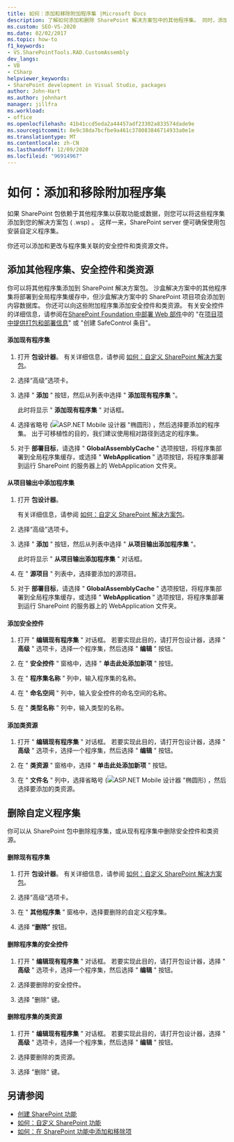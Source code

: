 ```yaml
---
title: 如何：添加和移除附加程序集 |Microsoft Docs
description: 了解如何添加和删除 SharePoint 解决方案包中的其他程序集。 同时，添加或删除安全控件和类资源。
ms.custom: SEO-VS-2020
ms.date: 02/02/2017
ms.topic: how-to
f1_keywords:
- VS.SharePointTools.RAD.CustomAssembly
dev_langs:
- VB
- CSharp
helpviewer_keywords:
- SharePoint development in Visual Studio, packages
author: John-Hart
ms.author: johnhart
manager: jillfra
ms.workload:
- office
ms.openlocfilehash: 41b41ccd5eda2a44457adf23302a833574dade9e
ms.sourcegitcommit: 8e9c38da7bcfbe9a461c378083846714933a0e1e
ms.translationtype: MT
ms.contentlocale: zh-CN
ms.lasthandoff: 12/09/2020
ms.locfileid: "96914967"
---
```

# <a name="how-to-add-and-remove-additional-assemblies"></a>如何：添加和移除附加程序集
  如果 SharePoint 包依赖于其他程序集以获取功能或数据，则您可以将这些程序集添加到您的解决方案包 ( .wsp) 。 这样一来，SharePoint server 便可确保使用包安装自定义程序集。

 你还可以添加和更改与程序集关联的安全控件和类资源文件。

## <a name="add-additional-assemblies-safe-controls-and-class-resources"></a>添加其他程序集、安全控件和类资源
 你可以将其他程序集添加到 SharePoint 解决方案包。 沙盒解决方案中的其他程序集将部署到全局程序集缓存中，但沙盒解决方案中的 SharePoint 项目项会添加到内容数据库。 你还可以向这些附加程序集添加安全控件和类资源。 有关安全控件的详细信息，请参阅在[SharePoint Foundation 中部署 Web 部件](/previous-versions/office/developer/sharepoint-2010/cc768621(v=office.14))中的 "在[项目项中提供打包和部署信息](../sharepoint/providing-packaging-and-deployment-information-in-project-items.md)" 或 "创建 SafeControl 条目"。

#### <a name="to-add-an-existing-assembly"></a>添加现有程序集

1. 打开 **包设计器**。 有关详细信息，请参阅 [如何：自定义 SharePoint 解决方案包](../sharepoint/how-to-customize-a-sharepoint-solution-package.md)。

2. 选择“高级”选项卡。

3. 选择 " **添加** " 按钮，然后从列表中选择 " **添加现有程序集** "。

     此时将显示 " **添加现有程序集** " 对话框。

4. 选择省略号 (![ASP.NET Mobile 设计器 "椭圆形](../sharepoint/media/mwellipsis.gif "ASP.NET 移动设计器中的省略号")) ，然后选择要添加的程序集。 出于可移植性的目的，我们建议使用相对路径到选定的程序集。

5. 对于 **部署目标**，请选择 " **GlobalAssemblyCache** " 选项按钮，将程序集部署到全局程序集缓存，或选择 " **WebApplication** " 选项按钮，将程序集部署到运行 SharePoint 的服务器上的 WebApplication 文件夹。

#### <a name="to-add-an-assembly-from-project-output"></a>从项目输出中添加程序集

1. 打开 **包设计器**。

     有关详细信息，请参阅 [如何：自定义 SharePoint 解决方案包](../sharepoint/how-to-customize-a-sharepoint-solution-package.md)。

2. 选择“高级”选项卡。

3. 选择 " **添加** " 按钮，然后从列表中选择 " **从项目输出添加程序集** "。

     此时将显示 " **从项目输出添加程序集** " 对话框。

4. 在 " **源项目** " 列表中，选择要添加的源项目。

5. 对于 **部署目标**，请选择 " **GlobalAssemblyCache** " 选项按钮，将程序集部署到全局程序集缓存，或选择 " **WebApplication** " 选项按钮，将程序集部署到运行 SharePoint 的服务器上的 WebApplication 文件夹。

#### <a name="to-add-a-safe-control"></a>添加安全控件

1. 打开 " **编辑现有程序集** " 对话框。 若要实现此目的，请打开包设计器，选择 " **高级** " 选项卡，选择一个程序集，然后选择 " **编辑** " 按钮。

2. 在 " **安全控件** " 窗格中，选择 " **单击此处添加新项** " 按钮。

3. 在 " **程序集名称** " 列中，输入程序集的名称。

4. 在 " **命名空间** " 列中，输入安全控件的命名空间的名称。

5. 在 " **类型名称** " 列中，输入类型的名称。

#### <a name="to-add-a-class-resource"></a>添加类资源

1. 打开 " **编辑现有程序集** " 对话框。 若要实现此目的，请打开包设计器，选择 " **高级** " 选项卡，选择一个程序集，然后选择 " **编辑** " 按钮。

2. 在 " **类资源** " 窗格中，选择 " **单击此处添加新项** " 按钮。

3. 在 " **文件名** " 列中，选择省略号 (![ASP.NET Mobile 设计器 "椭圆形](../sharepoint/media/mwellipsis.gif "ASP.NET 移动设计器中的省略号")) ，然后选择要添加的类资源。

## <a name="delete-custom-assemblies"></a>删除自定义程序集
 你可以从 SharePoint 包中删除程序集，或从现有程序集中删除安全控件和类资源。

#### <a name="to-delete-an-existing-assembly"></a>删除现有程序集

1. 打开 **包设计器**。 有关详细信息，请参阅 [如何：自定义 SharePoint 解决方案包](../sharepoint/how-to-customize-a-sharepoint-solution-package.md)。

2. 选择“高级”选项卡。

3. 在 " **其他程序集** " 窗格中，选择要删除的自定义程序集。

4. 选择 **“删除”** 按钮。

#### <a name="to-delete-a-safe-control-for-an-assembly"></a>删除程序集的安全控件

1. 打开 " **编辑现有程序集** " 对话框。 若要实现此目的，请打开包设计器，选择 " **高级** " 选项卡，选择一个程序集，然后选择 " **编辑** " 按钮。

2. 选择要删除的安全控件。

3. 选择 "删除" 键。

#### <a name="to-delete-a-class-resource-for-an-assembly"></a>删除程序集的类资源

1. 打开 " **编辑现有程序集** " 对话框。 若要实现此目的，请打开包设计器，选择 " **高级** " 选项卡，选择一个程序集，然后选择 " **编辑** " 按钮。

2. 选择要删除的类资源。

3. 选择 "删除" 键。

## <a name="see-also"></a>另请参阅
- [创建 SharePoint 功能](../sharepoint/creating-sharepoint-features.md)
- [如何：自定义 SharePoint 功能](../sharepoint/how-to-customize-a-sharepoint-feature.md)
- [如何：在 SharePoint 功能中添加和移除项](../sharepoint/how-to-add-and-remove-items-to-sharepoint-features.md)
